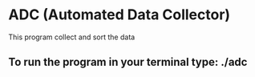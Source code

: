 <h1>ADC (Automated Data Collector)</h1>

<p>This program collect and sort the data</p>

<h2>To run the program in your terminal type: ./adc</h2>